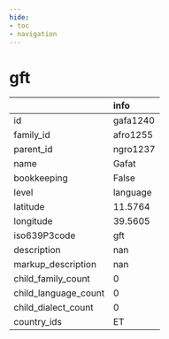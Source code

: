 ```yaml
---
hide:
- toc
- navigation
---
```

# gft
|                      | info     |
|:---------------------|:---------|
| id                   | gafa1240 |
| family_id            | afro1255 |
| parent_id            | ngro1237 |
| name                 | Gafat    |
| bookkeeping          | False    |
| level                | language |
| latitude             | 11.5764  |
| longitude            | 39.5605  |
| iso639P3code         | gft      |
| description          | nan      |
| markup_description   | nan      |
| child_family_count   | 0        |
| child_language_count | 0        |
| child_dialect_count  | 0        |
| country_ids          | ET       |